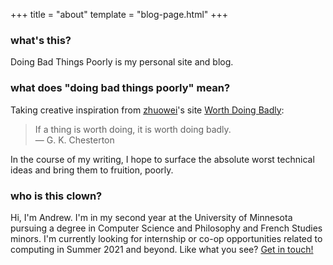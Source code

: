 +++
title = "about"
template = "blog-page.html"
+++

### what's this?
Doing Bad Things Poorly is my personal site and blog.

### what does "doing bad things poorly" mean?
Taking creative inspiration from [zhuowei](https://twitter.com/zhuowei)'s site [Worth Doing Badly](https://worthdoingbadly.com/about):

> If a thing is worth doing, it is worth doing badly. \
> — G. K. Chesterton

In the course of my writing, I hope to surface the absolute worst technical ideas and bring them to fruition, poorly.

### who is this clown?
Hi, I'm Andrew. I'm in my second year at the University of Minnesota pursuing a degree in Computer Science and Philosophy and French Studies minors. I'm currently looking for internship or co-op opportunities related to computing in Summer 2021 and beyond. Like what you see? [Get in touch!](mailto:andrew@unown.me)
